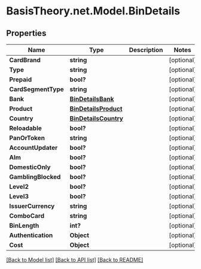 # BasisTheory.net.Model.BinDetails

## Properties

Name | Type | Description | Notes
------------ | ------------- | ------------- | -------------
**CardBrand** | **string** |  | [optional] 
**Type** | **string** |  | [optional] 
**Prepaid** | **bool?** |  | [optional] 
**CardSegmentType** | **string** |  | [optional] 
**Bank** | [**BinDetailsBank**](BinDetailsBank.md) |  | [optional] 
**Product** | [**BinDetailsProduct**](BinDetailsProduct.md) |  | [optional] 
**Country** | [**BinDetailsCountry**](BinDetailsCountry.md) |  | [optional] 
**Reloadable** | **bool?** |  | [optional] 
**PanOrToken** | **string** |  | [optional] 
**AccountUpdater** | **bool?** |  | [optional] 
**Alm** | **bool?** |  | [optional] 
**DomesticOnly** | **bool?** |  | [optional] 
**GamblingBlocked** | **bool?** |  | [optional] 
**Level2** | **bool?** |  | [optional] 
**Level3** | **bool?** |  | [optional] 
**IssuerCurrency** | **string** |  | [optional] 
**ComboCard** | **string** |  | [optional] 
**BinLength** | **int?** |  | [optional] 
**Authentication** | **Object** |  | [optional] 
**Cost** | **Object** |  | [optional] 

[[Back to Model list]](../README.md#documentation-for-models) [[Back to API list]](../README.md#documentation-for-api-endpoints) [[Back to README]](../README.md)

